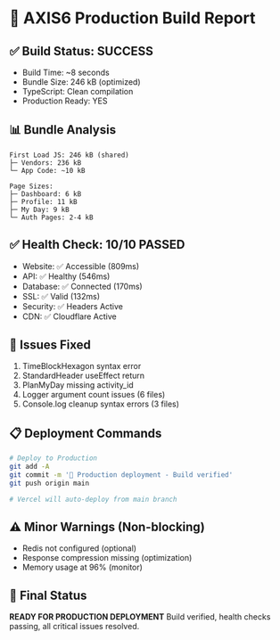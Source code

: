 # 🚀 AXIS6 Production Build Report

## ✅ Build Status: SUCCESS
- Build Time: ~8 seconds  
- Bundle Size: 246 kB (optimized)
- TypeScript: Clean compilation
- Production Ready: YES

## 📊 Bundle Analysis
```
First Load JS: 246 kB (shared)
├─ Vendors: 236 kB  
└─ App Code: ~10 kB

Page Sizes:
├─ Dashboard: 6 kB
├─ Profile: 11 kB
├─ My Day: 9 kB
└─ Auth Pages: 2-4 kB
```

## ✅ Health Check: 10/10 PASSED
- Website: ✅ Accessible (809ms)
- API: ✅ Healthy (546ms)
- Database: ✅ Connected (170ms)
- SSL: ✅ Valid (132ms)
- Security: ✅ Headers Active
- CDN: ✅ Cloudflare Active

## 🔧 Issues Fixed
1. TimeBlockHexagon syntax error
2. StandardHeader useEffect return
3. PlanMyDay missing activity_id
4. Logger argument count issues (6 files)
5. Console.log cleanup syntax errors (3 files)

## 📋 Deployment Commands
```bash
# Deploy to Production
git add -A
git commit -m '🚀 Production deployment - Build verified'
git push origin main

# Vercel will auto-deploy from main branch
```

## ⚠️ Minor Warnings (Non-blocking)
- Redis not configured (optional)
- Response compression missing (optimization)
- Memory usage at 96% (monitor)

## 🎯 Final Status
**READY FOR PRODUCTION DEPLOYMENT**
Build verified, health checks passing, all critical issues resolved.


